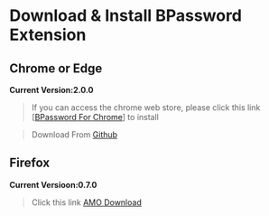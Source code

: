 # Download & Install BPassword Extension

## Chrome or Edge

**Current Version:2.0.0**

> If you can access the chrome web store, please click this link [[BPassword For Chrome](https://chrome.google.com/webstore/detail/bpassword/bacldcokcfmemiljlckpeokehiloamcj)] to install

> Download From [Github](https://github.com/lanui/BPassword/releases/download/v2.0.0/BPassword-2.0.0.crx)

## Firefox

**Current Versioon:0.7.0**

> Click this link [AMO Download](https://addons.mozilla.org/zh-CN/developers/addon/bpassword/versions/5142518)
